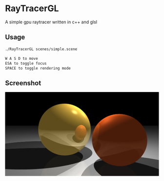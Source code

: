 # RayTracerGL
A simple gpu raytracer written in c++ and glsl
## Usage
```bash
./RayTracerGL scenes/simple.scene
```
	W A S D to move
	ESA to toggle focus
	SPACE to toggle rendering mode
## Screenshot
![alt text](https://raw.githubusercontent.com/AdamYuan/RayTracerGL/master/screenshot.png)
